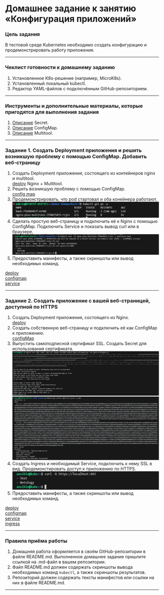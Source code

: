 # Домашнее задание к занятию «Конфигурация приложений»

### Цель задания

В тестовой среде Kubernetes необходимо создать конфигурацию и продемонстрировать работу приложения.

------

### Чеклист готовности к домашнему заданию

1. Установленное K8s-решение (например, MicroK8s).
2. Установленный локальный kubectl.
3. Редактор YAML-файлов с подключённым GitHub-репозиторием.

------

### Инструменты и дополнительные материалы, которые пригодятся для выполнения задания

1. [Описание](https://kubernetes.io/docs/concepts/configuration/secret/) Secret.
2. [Описание](https://kubernetes.io/docs/concepts/configuration/configmap/) ConfigMap.
3. [Описание](https://github.com/wbitt/Network-MultiTool) Multitool.

------

### Задание 1. Создать Deployment приложения и решить возникшую проблему с помощью ConfigMap. Добавить веб-страницу

1. Создать Deployment приложения, состоящего из контейнеров nginx и multitool.  
[deploy](https://github.com/chinchanchonTom/kuber-homeworks/blob/main/2.3/deploy.yaml) Nginx + Multitool.  
2. Решить возникшую проблему с помощью ConfigMap.  
[config map](https://github.com/chinchanchonTom/kuber-homeworks/blob/main/2.3/confmap_multu.yaml)  
3. Продемонстрировать, что pod стартовал и оба конейнера работают.  
![pods](https://github.com/chinchanchonTom/kuber-homeworks/blob/main/2.3/img/create%20pods.png)  
4. Сделать простую веб-страницу и подключить её к Nginx с помощью ConfigMap. Подключить Service и показать вывод curl или в браузере.  
![curl](https://github.com/chinchanchonTom/kuber-homeworks/blob/main/2.3/img/test%20curl%20with%20config%20map.png)  
5. Предоставить манифесты, а также скриншоты или вывод необходимых команд.  

[deploy](https://github.com/chinchanchonTom/kuber-homeworks/blob/main/2.3/deploy.yaml)  
[configmap](https://github.com/chinchanchonTom/kuber-homeworks/blob/main/2.3/confmap_multu.yaml)   
[service](https://github.com/chinchanchonTom/kuber-homeworks/blob/main/2.3/serviceconf.yaml)  



------

### Задание 2. Создать приложение с вашей веб-страницей, доступной по HTTPS 

1. Создать Deployment приложения, состоящего из Nginx.  
[deploy](https://github.com/chinchanchonTom/kuber-homeworks/blob/main/2.3/deploy-ssl.yaml)  
2. Создать собственную веб-страницу и подключить её как ConfigMap к приложению.  
[configMap](https://github.com/chinchanchonTom/kuber-homeworks/blob/main/2.3/confnginx.yaml)  
3. Выпустить самоподписной сертификат SSL. Создать Secret для использования сертификата.  
![ssl](https://github.com/chinchanchonTom/kuber-homeworks/blob/main/2.3/img/Screenshot_2.png)  
![ssl](https://github.com/chinchanchonTom/kuber-homeworks/blob/main/2.3/img/Screenshot_3.png)  
4. Создать Ingress и необходимый Service, подключить к нему SSL в вид. Продемонстировать доступ к приложению по HTTPS.   
![ssl](https://github.com/chinchanchonTom/kuber-homeworks/blob/main/2.3/img/Screenshot_1.png)  
4. Предоставить манифесты, а также скриншоты или вывод необходимых команд.  
  
[deploy](https://github.com/chinchanchonTom/kuber-homeworks/blob/main/2.3/deploy-ssl.yaml)  
[configmap](https://github.com/chinchanchonTom/kuber-homeworks/blob/main/2.3/confnginx.yaml)   
[service](https://github.com/chinchanchonTom/kuber-homeworks/blob/main/2.3/service.yaml)  
[ingress](https://github.com/chinchanchonTom/kuber-homeworks/blob/main/2.3/ingress.yaml)  



------

### Правила приёма работы

1. Домашняя работа оформляется в своём GitHub-репозитории в файле README.md. Выполненное домашнее задание пришлите ссылкой на .md-файл в вашем репозитории.
2. Файл README.md должен содержать скриншоты вывода необходимых команд `kubectl`, а также скриншоты результатов.
3. Репозиторий должен содержать тексты манифестов или ссылки на них в файле README.md.

------
